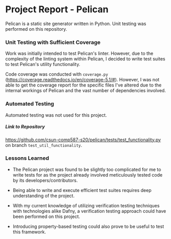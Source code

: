 # Project Report - Pelican
Pelican is a static site generator written in Python.
Unit testing was performed on this repository.

### Unit Testing with Sufficient Coverage
Work was initially intended to test Pelican's linter. However,
due to the complexity of the linting system within Pelican, I decided to 
write test suites to test Pelican's utility functionality.

Code coverage was conducted with `coverage.py` (https://coverage.readthedocs.io/en/coverage-5.1/#).
However, I was not able to get the coverage report for the specific files I've
altered due to the internal workings of Pelican and the vast number
of dependencies involved.

### Automated Testing
Automated testing was not used for this project.

##### Link to Repository
https://github.com/csun-comp587-s20/pelican/tests/test_functionality.py
on branch `test_util_functionality`.

### Lessons Learned
* The Pelican project was found to be slightly too complicated for me  to write tests for as 
the project already involved meticulously tested code by its developers/contributors.

* Being able to write and execute efficient test suites requires deep understanding of the project.

* With my current knowledge of utilizing verification testing techniques with technologies 
alike Dafny, a verification testing approach could have been performed on this project.

* Introducing property-based testing could also prove to be useful to test this framework.


